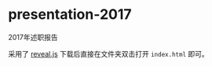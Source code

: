 # presentation-2017
2017年述职报告

采用了 [reveal.js](https://github.com/hakimel/reveal.js)
下载后直接在文件夹双击打开 `index.html` 即可。